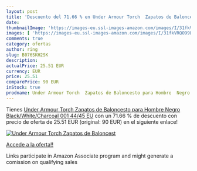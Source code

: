 ```yaml
---
layout: post
title: 'Descuento del 71.66 % en Under Armour Torch  Zapatos de Baloncest'
date: 
thumbnailImage: 'https://images-eu.ssl-images-amazon.com/images/I/31fkVRQO99L._SL200_.jpg'
images: [ 'https://images-eu.ssl-images-amazon.com/images/I/31fkVRQO99L._SL200_.jpg' ]
comments: true
category: ofertas
author: ring
slug: B076SKH2SK
description:
actualPrice: 25.51 EUR
currency: EUR
price: 25.51
comparePrice: 90 EUR
inStock: true
prodname: Under Armour Torch  Zapatos de Baloncesto para Hombre  Negro  Black/White/Charcoal 001   44/45 EU
---
```


Tienes [Under Armour Torch  Zapatos de Baloncesto para Hombre  Negro  Black/White/Charcoal 001   44/45 EU](https://www.amazon.es/dp/B076SKH2SK/?tag=tolees-21) con un 71.66 % de descuento con precio de oferta de 25.51 EUR (original: 90 EUR) en el siguiente enlace!

[![Under Armour Torch  Zapatos de Baloncest](https://images-eu.ssl-images-amazon.com/images/I/31fkVRQO99L._SL200_.jpg)](https://www.amazon.es/dp/B076SKH2SK/?tag=tolees-21)

[Accede a la oferta!!](https://www.amazon.es/dp/B076SKH2SK/?tag=tolees-21)

Links participate in Amazon Associate program and might generate a comission on qualifying sales


